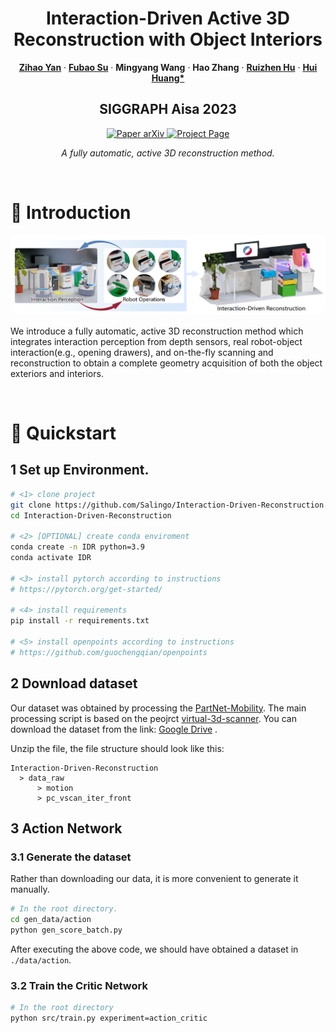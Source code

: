   <div align="center">
    <h1 align="center">
      Interaction-Driven Active 3D Reconstruction with Object Interiors
    </h1>
    <p align="center">
      <a href="https://salingo.me/"><strong>Zihao Yan</strong></a>
      ·
      <a href="https://github.com/JYILY"><strong>Fubao Su</strong></a>
      ·
      <a><strong>Mingyang Wang</strong></a>
      ·
      <a><strong>Hao Zhang</strong></a>
      ·
      <a href="https://csse.szu.edu.cn/staff/ruizhenhu/"
        ><strong>Ruizhen Hu</strong></a
      >
      ·
      <a href="https://vcc.tech/~huihuang/home"><strong>Hui Huang*</strong></a>
    </p>
    <h2 align="center">SIGGRAPH Aisa 2023</h2>
        <p align="center">
      <a href="https://arxiv.org/abs/2310.14700">
        <img
          src="https://img.shields.io/badge/Paper-arXiv-green?style=plastic&logo=arXiv&logoColor=green"
          alt="Paper arXiv"
        />
      </a>
      <a href="https://vcc.tech/research/2023/InterRecon">
        <img
          src="https://img.shields.io/badge/Project-Page-blue?style=plastic&logo=Google%20chrome&logoColor=blue"
          alt="Project Page"
        />
      </a>
    </p>

_A fully automatic, active 3D reconstruction method._


  </div>
<br>

# 📌  Introduction
<div align="center">
  <img src="./images/image.png" , width="800" style="border-radius: 10px;"/>
</div>

We introduce a fully automatic, active 3D reconstruction method which integrates interaction perception from depth sensors, real robot-object interaction(e.g., opening drawers), and on-the-fly scanning and reconstruction to obtain a complete geometry acquisition of both the object exteriors and interiors.

<br>

# 🚀  Quickstart
## 1 Set up Environment.

```bash
# <1> clone project
git clone https://github.com/Salingo/Interaction-Driven-Reconstruction.git
cd Interaction-Driven-Reconstruction

# <2> [OPTIONAL] create conda enviroment
conda create -n IDR python=3.9
conda activate IDR

# <3> install pytorch according to instructions
# https://pytorch.org/get-started/

# <4> install requirements
pip install -r requirements.txt

# <5> install openpoints according to instructions
# https://github.com/guochengqian/openpoints

```
## 2 Download dataset
Our dataset was obtained by processing the [PartNet-Mobility](https://sapien.ucsd.edu/browse). The main processing script is based on the peojrct [virtual-3d-scanner](https://github.com/Salingo/virtual-3d-scanner). You can download the dataset from the link: [Google Drive](https://drive.google.com/file/d/1QtvB6djBZYNmOE6LwpCY83ej-etV4s_t/view?usp=drive_link) .

Unzip the file, the file structure should look like this:
```
Interaction-Driven-Reconstruction
  > data_raw
      > motion
      > pc_vscan_iter_front
```
## 3 Action Network
### 3.1 Generate the dataset
Rather than downloading our data, it is more convenient to generate it manually.
```bash
# In the root directory.
cd gen_data/action
python gen_score_batch.py
```
After executing the above code, we should have obtained a dataset in ```./data/action```.
### 3.2 Train the Critic Network
```bash
# In the root directory
python src/train.py experiment=action_critic
```